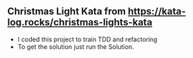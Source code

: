 ## Christmas Light Kata from https://kata-log.rocks/christmas-lights-kata

* I coded this project to train TDD and refactoring
* To get the solution just run the Solution.
